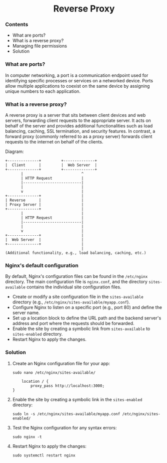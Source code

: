 <h1 style="text-align: center;">Reverse Proxy</h1>

### Contents
* What are ports?
* What is a reverse proxy?
* Managing file permissions
* Solution

### What are ports?
   In computer networking, a port is a communication endpoint used for identifying specific processes or services on a networked device. Ports allow multiple applications to coexist on the same device by assigning unique numbers to each application.

### What is a reverse proxy?
   A reverse proxy is a server that sits between client devices and web servers, forwarding client requests to the appropriate server. It acts on behalf of the server and provides additional functionalities such as load balancing, caching, SSL termination, and security features. In contrast, a forward proxy (commonly referred to as a proxy server) forwards client requests to the internet on behalf of the clients.

Diagram:

   ```
   +--------------+         +--------------+
   |  Client      |         |  Web Server  |
   +--------------+         +--------------+
          |                          ^
          | HTTP Request             |
          |--------------------------|
          |                          |
          v                          |
   +--------------+                  |
   | Reverse      |                  |
   | Proxy Server |                  |
   +--------------+                  |
          |                          |
          | HTTP Request             |
          |--------------------------|
          |                          |
          v                          |
   +--------------+                  |
   |  Web Server  |                  |
   +--------------+                  |
                                     |
   (Additional functionality, e.g., load balancing, caching, etc.)
   ```

### Nginx's default configuration 
   By default, Nginx's configuration files can be found in the `/etc/nginx` directory. The main configuration file is `nginx.conf`, and the directory `sites-available` contains the individual site configuration files.

   - Create or modify a site configuration file in the `sites-available` directory (e.g., `/etc/nginx/sites-available/myapp.conf`).
   - Configure Nginx to listen on a specific port (e.g., port 80) and define the server name.
   - Set up a location block to define the URL path and the backend server's address and port where the requests should be forwarded.
   - Enable the site by creating a symbolic link from `sites-available` to `sites-enabled` directory.
   - Restart Nginx to apply the changes.


### Solution

1. Create an Nginx configuration file for your app:
   ```
   sudo nano /etc/nginx/sites-available/
   ```
   
   ```
       location / {
           proxy_pass http://localhost:3000;
   }
   ```

2. Enable the site by creating a symbolic link in the `sites-enabled` directory:
   ```
   sudo ln -s /etc/nginx/sites-available/myapp.conf /etc/nginx/sites-enabled/
   ```

3. Test the Nginx configuration for any syntax errors:
   ```
   sudo nginx -t
   ```

4. Restart Nginx to apply the changes:
   ```
   sudo systemctl restart nginx
   ```

